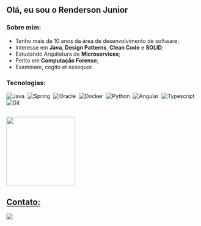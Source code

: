 ## Olá, eu sou o Renderson Junior

### Sobre mim:
- Tenho mais de 10 anos da área de desenvolvimento de software;
- Interesse em **Java**, **Design Patterns**, **Clean Code** e **SOLID**;
- Estudando Arquitetura de **Microservices**;
- Perito em **Computação Forense**;
- Examinare, cogito et exsequor.

### Tecnologias:

![Java](https://img.shields.io/badge/Java-ED8B00?style=for-the-badge&logo=openjdk&logoColor=white)&nbsp;
![Spring](https://img.shields.io/badge/Spring-6DB33F?style=for-the-badge&logo=spring&logoColor=white)&nbsp;
![Oracle](https://img.shields.io/badge/Oracle-F80000?style=for-the-badge&logo=oracle&logoColor=black)&nbsp;
![Docker](https://img.shields.io/badge/docker-%230db7ed.svg?style=for-the-badge&logo=docker&logoColor=white)&nbsp;
![Python](https://img.shields.io/badge/Python-3776AB?style=for-the-badge&logo=python&logoColor=white)&nbsp;
![Angular](https://img.shields.io/badge/Angular-DD0031?style=for-the-badge&logo=angular&logoColor=white)&nbsp;
![Typescript](https://img.shields.io/badge/TypeScript-007ACC?style=for-the-badge&logo=typescript&logoColor=white)&nbsp;
![Git](https://img.shields.io/badge/GIT-E44C30?style=for-the-badge&logo=git&logoColor=white)&nbsp;

##

<div>
<a href="https://github.com/rendersonjunior">
<img loading="lazy" height="180em" src="https://github-readme-stats.vercel.app/api/top-langs/?username=rendersonjunior&layout=compact&langs_count=7&theme=dracula"/>
</div>

## Contato:
<div>
<a href="https://www.linkedin.com/in/rendersonjunior" target="_blank"><img loading="lazy" src="https://img.shields.io/badge/-LinkedIn-%230077B5?style=for-the-badge&logo=linkedin&logoColor=white" target="_blank"></a>   
</div>

